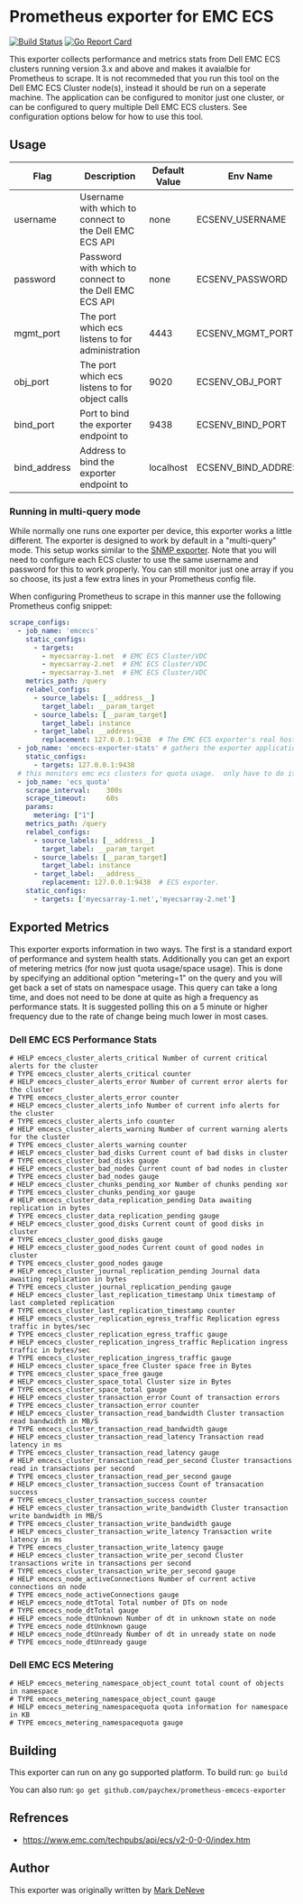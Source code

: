 # Prometheus exporter for EMC ECS
[![Build Status](https://api.travis-ci.com/paychex/prometheus-emcecs-exporter.svg?branch=master)](https://travis-ci.com/paychex/prometheus-emcecs-exporter/builds)
[![Go Report Card](https://goreportcard.com/badge/github.com/paychex/prometheus-emcecs-exporter)](https://goreportcard.com/report/github.com/paychex/prometheus-emcecs-exporter)

This exporter collects performance and metrics stats from Dell EMC ECS clusters running version 3.x and above and makes it avaialble for Prometheus to scrape.  It is not recommeded that you run this tool on the Dell EMC ECS Cluster node(s), instead it should be run on a seperate machine.  The application can be configured to monitor just one cluster, or can be configured to query multiple Dell EMC ECS clusters.  See configuration options below for how to use this tool.

## Usage

| Flag         | Description                                                                                               | Default Value | Env Name            |
| ------------ | --------------------------------------------------------------------------------------------------------- | ------------- | ------------------- |
| username     | Username with which to connect to the Dell EMC ECS API                                                    | none          | ECSENV_USERNAME     |
| password     | Password with which to connect to the Dell EMC ECS API                                                    | none          | ECSENV_PASSWORD     |
| mgmt_port    | The port which ecs listens to for administration                                                          | 4443          | ECSENV_MGMT_PORT    |
| obj_port     | The port which ecs listens to for object calls                                                            | 9020          | ECSENV_OBJ_PORT     |
| bind_port    | Port to bind the exporter endpoint to                                                                     | 9438          | ECSENV_BIND_PORT    |
| bind_address | Address to bind the exporter endpoint to                                                                  | localhost     | ECSENV_BIND_ADDRESS |

### Running in multi-query mode

While normally one runs one exporter per device, this exporter works a little different.  The exporter is designed to work by default in a "multi-query" mode.  This setup works similar to the [SNMP exporter](https://github.com/prometheus/snmp_exporter).  Note that you will need to configure each ECS cluster to use the same username and password for this to work properly.  You can still monitor just one array if you so choose, its just a few extra lines in your Prometheus config file.

When configuring Prometheus to scrape in this manner use the following Prometheus config snippet:

````YAML
scrape_configs:
  - job_name: 'emcecs'
    static_configs:
      - targets:
        - myecsarray-1.net  # EMC ECS Cluster/VDC
        - myecsarray-2.net  # EMC ECS Cluster/VDC
        - myecsarray-3.net  # EMC ECS Cluster/VDC
    metrics_path: /query
    relabel_configs:
      - source_labels: [__address__]
        target_label: __param_target
      - source_labels: [__param_target]
        target_label: instance
      - target_label: __address__
        replacement: 127.0.0.1:9438  # The EMC ECS exporter's real hostname:port running in "multi-query" mode
  - job_name: 'emcecs-exporter-stats' # gathers the exporter application process stats if you want this sort of information
    static_configs:
      - targets: 127.0.0.1:9438
  # this monitors emc ecs clusters for quota usage.  only have to do it every so often, and only need to query the cluster itself
  - job_name: 'ecs_quota'
    scrape_interval:    300s
    scrape_timeout:     60s
    params:
      metering: ["1"]
    metrics_path: /query
    relabel_configs:
      - source_labels: [__address__]
        target_label: __param_target
      - source_labels: [__param_target]
        target_label: instance
      - target_label: __address__
        replacement: 127.0.0.1:9438  # ECS exporter.
    static_configs:
      - targets: ['myecsarray-1.net','myecsarray-2.net']
````

## Exported Metrics

This exporter exports information in two ways.  The first is a standard export of performance and system health stats.  Additionally you can get an export of metering metrics (for now just quota usage/space usage).  This is done by specifying an additional option "metering=1" on the query and you will get back a set of stats on namespace usage.  This query can take a long time, and does not need to be done at quite as high a frequency as performance stats.  It is suggested polling this on a 5 minute or higher frequency due to the rate of change being much lower in most cases.

### Dell EMC ECS Performance Stats

````
# HELP emcecs_cluster_alerts_critical Number of current critical alerts for the cluster
# TYPE emcecs_cluster_alerts_critical counter
# HELP emcecs_cluster_alerts_error Number of current error alerts for the cluster
# TYPE emcecs_cluster_alerts_error counter
# HELP emcecs_cluster_alerts_info Number of current info alerts for the cluster
# TYPE emcecs_cluster_alerts_info counter
# HELP emcecs_cluster_alerts_warning Number of current warning alerts for the cluster
# TYPE emcecs_cluster_alerts_warning counter
# HELP emcecs_cluster_bad_disks Current count of bad disks in cluster
# TYPE emcecs_cluster_bad_disks gauge
# HELP emcecs_cluster_bad_nodes Current count of bad nodes in cluster
# TYPE emcecs_cluster_bad_nodes gauge
# HELP emcecs_cluster_chunks_pending_xor Number of chunks pending xor
# TYPE emcecs_cluster_chunks_pending_xor gauge
# HELP emcecs_cluster_data_replication_pending Data awaiting replication in bytes
# TYPE emcecs_cluster_data_replication_pending gauge
# HELP emcecs_cluster_good_disks Current count of good disks in cluster
# TYPE emcecs_cluster_good_disks gauge
# HELP emcecs_cluster_good_nodes Current count of good nodes in cluster
# TYPE emcecs_cluster_good_nodes gauge
# HELP emcecs_cluster_journal_replication_pending Journal data awaiting replication in bytes
# TYPE emcecs_cluster_journal_replication_pending gauge
# HELP emcecs_cluster_last_replication_timestamp Unix timestamp of last completed replication
# TYPE emcecs_cluster_last_replication_timestamp counter
# HELP emcecs_cluster_replication_egress_traffic Replication egress traffic in bytes/sec
# TYPE emcecs_cluster_replication_egress_traffic gauge
# HELP emcecs_cluster_replication_ingress_traffic Replication ingress traffic in bytes/sec
# TYPE emcecs_cluster_replication_ingress_traffic gauge
# HELP emcecs_cluster_space_free Cluster space free in Bytes
# TYPE emcecs_cluster_space_free gauge
# HELP emcecs_cluster_space_total Cluster size in Bytes
# TYPE emcecs_cluster_space_total gauge
# HELP emcecs_cluster_transaction_error Count of transaction errors
# TYPE emcecs_cluster_transaction_error counter
# HELP emcecs_cluster_transaction_read_bandwidth Cluster transaction read bandwidth in MB/S
# TYPE emcecs_cluster_transaction_read_bandwidth gauge
# HELP emcecs_cluster_transaction_read_latency Transaction read latency in ms
# TYPE emcecs_cluster_transaction_read_latency gauge
# HELP emcecs_cluster_transaction_read_per_second Cluster transactions read in transactions per second
# TYPE emcecs_cluster_transaction_read_per_second gauge
# HELP emcecs_cluster_transaction_success Count of transacation success
# TYPE emcecs_cluster_transaction_success counter
# HELP emcecs_cluster_transaction_write_bandwidth Cluster transaction write bandwidth in MB/S
# TYPE emcecs_cluster_transaction_write_bandwidth gauge
# HELP emcecs_cluster_transaction_write_latency Transaction write latency in ms
# TYPE emcecs_cluster_transaction_write_latency gauge
# HELP emcecs_cluster_transaction_write_per_second Cluster transactions write in transactions per second
# TYPE emcecs_cluster_transaction_write_per_second gauge
# HELP emcecs_node_activeConnections Number of current active connections on node
# TYPE emcecs_node_activeConnections gauge
# HELP emcecs_node_dtTotal Total number of DTs on node
# TYPE emcecs_node_dtTotal gauge
# HELP emcecs_node_dtUnknown Number of dt in unknown state on node
# TYPE emcecs_node_dtUnknown gauge
# HELP emcecs_node_dtUnready Number of dt in unready state on node
# TYPE emcecs_node_dtUnready gauge
````

### Dell EMC ECS Metering

````
# HELP emcecs_metering_namespace_object_count total count of objects in namespace
# TYPE emcecs_metering_namespace_object_count gauge
# HELP emcecs_metering_namespacequota quota information for namespace in KB
# TYPE emcecs_metering_namespacequota gauge
````

## Building

This exporter can run on any go supported platform.  To build run:
`go build`

You can also run:
`go get github.com/paychex/prometheus-emcecs-exporter`

## Refrences

- https://www.emc.com/techpubs/api/ecs/v2-0-0-0/index.htm 

## Author 

This exporter was originally written by [Mark DeNeve](https://github.com/xphyr)
